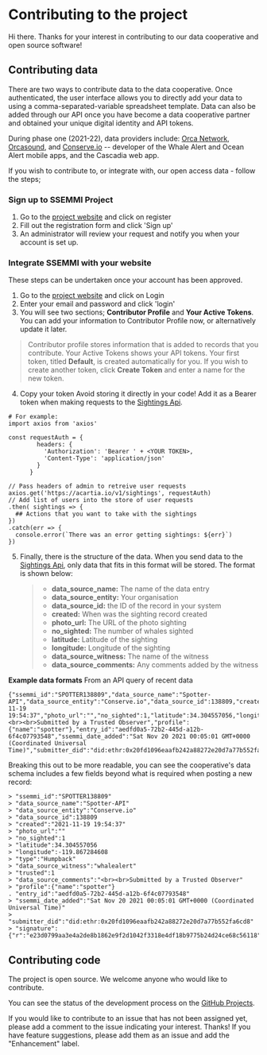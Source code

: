 # Contributing to the project
Hi there. Thanks for your interest in contributing to our data cooperative and open source software!

## Contributing data
There are two ways to contribute data to the data cooperative. Once authenticated, the user interface allows you to directly add your data to
using a comma-separated-variable spreadsheet template. Data can also be added through our API once you have become a data cooperative partner and obtained your unique digital identity and API tokens.

During phase one (2021-22), data providers include: [Orca Network](https://orcanetwork.org), [Orcasound](https://orcasound.net), and [Conserve.io](https://conserve.io) -- developer of the Whale Alert and Ocean Alert mobile apps, and the Cascadia web app.

If you wish to contribute to, or integrate with, our open access data - follow the steps;

### Sign up to SSEMMI Project
1. Go to the [project website](https://acartia.io) and click on register
2. Fill out the registration form and click 'Sign up'
3. An administrator will review your request and notify you when your account is set up.


### Integrate SSEMMI with your website
These steps can be undertaken once your account has been approved.
1. Go to the [project website](https://acartia.io) and click on Login
2. Enter your email and password and click 'login'
3. You will see two sections; **Contributor Profile** and **Your Active Tokens**. You can add your information to 
Contributor Profile now, or alternatively update it later.

>Contributor profile stores information that is added to records that you contribute.
>Your Active Tokens shows your API tokens. Your first token, titled **Default**, is created automatically for you. 
>If you wish to create another token, click **Create Token** and enter a name for the new token.

4. Copy your token Avoid storing it directly in your code! Add it as a Bearer token when making requests to the 
[Sightings Api](DOCS.md#markdown-header-sightings).

```
# For example:
import axios from 'axios'

const requestAuth = {
        headers: {
          'Authorization': 'Bearer ' + <YOUR TOKEN>,
          'Content-Type': 'application/json'
        }
      }

// Pass headers of admin to retreive user requests
axios.get('https://acartia.io/v1/sightings', requestAuth)
// Add list of users into the store of user requests
.then( sightings => {
  ## Actions that you want to take with the sightings
})
.catch(err => {
  console.error(`There was an error getting sightings: ${err}`)
})
```    

5. Finally, there is the structure of the data. When you send data to the [Sightings Api](DOCS.md#markdown-header-sightings),
only data that fits in this format will be stored. The format is shown below:

   >- **data_source_name:** The name of the data entry
   >- **data_source_entity:** Your organisation 
   >- **data_source_id:** the ID of the record in your system
   >- **created:** When was the sighting record created
   >- **photo_url:** The URL of the photo sighting
   >- **no_sighted:** The number of whales sighted
   >- **latitude:** Latitude of the sighting
   >- **longitude:** Longitude of the sighting
   >- **data_source_witness:** The name of the witness
   >- **data_source_comments:** Any comments added by the witness

**Example data formats**
From an API query of recent data
```
{"ssemmi_id":"SPOTTER138809","data_source_name":"Spotter-API","data_source_entity":"Conserve.io","data_source_id":138809,"created":"2021-11-19 19:54:37","photo_url":"","no_sighted":1,"latitude":34.304557056,"longitude":-119.867284608,"type":"Humpback","data_source_witness":"whalealert","trusted":1,"data_source_comments":"<br><br>Submitted by a Trusted Observer","profile":{"name":"spotter"},"entry_id":"aedfd0a5-72b2-445d-a12b-6f4c07793548","ssemmi_date_added":"Sat Nov 20 2021 00:05:01 GMT+0000 (Coordinated Universal Time)","submitter_did":"did:ethr:0x20fd1096eaafb242a88272e20d7a77b552fa6cd8","signature":
```

Breaking this out to be more readable, you can see the cooperative's data schema includes a few fields beyond what is required when posting a new record:

```
> "ssemmi_id":"SPOTTER138809"
> "data_source_name":"Spotter-API"
> "data_source_entity":"Conserve.io"
> "data_source_id":138809
> "created":"2021-11-19 19:54:37"
> "photo_url":""
> "no_sighted":1
> "latitude":34.304557056
> "longitude":-119.867284608
> "type":"Humpback"
> "data_source_witness":"whalealert"
> "trusted":1
> "data_source_comments":"<br><br>Submitted by a Trusted Observer"
> "profile":{"name":"spotter"}
. "entry_id":"aedfd0a5-72b2-445d-a12b-6f4c07793548"
> "ssemmi_date_added":"Sat Nov 20 2021 00:05:01 GMT+0000 (Coordinated Universal Time)"
> "submitter_did":"did:ethr:0x20fd1096eaafb242a88272e20d7a77b552fa6cd8"
> "signature":{"r":"e23d0799aa3e4a2de8b1862e9f2d1042f3318e4df18b9775b24d24ce68c56118","s":"c084231bcffab60fb8a598ba9e7bc30246cf16e399554e17c5a00ae76ccc6f95"}
```


## Contributing code
The project is open source. We welcome anyone who would like to contribute.

You can see the status of the development process on the [GitHub Projects](https://github.com/Typehuman/SSEMMI/projects).

If you would like to contribute to an issue that has not been assigned yet, please add a comment to the issue indicating your interest. Thanks!
If you have feature suggestions, please add them as an issue and add the "Enhancement" label. 
